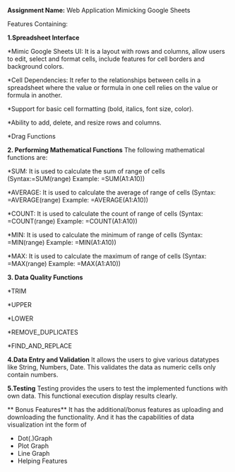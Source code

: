 **Assignment Name:** Web Application Mimicking Google Sheets

Features Containing:

**1.Spreadsheet Interface**

  *Mimic Google Sheets UI: It is a layout with rows and columns, allow users to edit, select and format cells, include features for cell borders and background colors.
  
  *Cell Dependencies: It refer to the relationships between cells in a spreadsheet where the value or formula in one cell relies on the value or formula in another.
  
  *Support for basic cell formatting (bold, italics, font size, color).
  
  *Ability to add, delete, and resize rows and columns.
  
  *Drag Functions
  
**2. Performing Mathematical Functions** 
  The following mathematical functions are:
  
  *SUM: It is used to calculate the sum of range of cells
  (Syntax:=SUM(range)
  Example: =SUM(A1:A10))
  
  *AVERAGE: It is used to calculate the average of range of cells
  (Syntax: =AVERAGE(range)
  Example: =AVERAGE(A1:A10))
  
  *COUNT: It is used to calculate the count of range of cells
  (Syntax: =COUNT(range)
  Example: =COUNT(A1:A10))
  
  *MIN: It is used to calculate the minimum of range of cells
  (Syntax: =MIN(range)
  Example: =MIN(A1:A10))
  
  *MAX: It is used to calculate the maximum of range of cells
  (Syntax: =MAX(range)
  Example: =MAX(A1:A10))
  
**3. Data Quality Functions**

  *TRIM
  
  *UPPER
  
  *LOWER
  
  *REMOVE_DUPLICATES
  
  *FIND_AND_REPLACE

**4.Data Entry and Validation**
  It allows the users to give various datatypes like String, Numbers, Date.
  This validates the data as numeric cells only contain numbers.
  
**5.Testing**
  Testing provides the users to test the implemented functions with own data.
  This functional execution display results clearly.
  
** Bonus Features**
It has the additional/bonus features as uploading and downloading the functionality.
And it has the capabilities of data visualization int the form of
* Dot(.)Graph
* Plot Graph
* Line Graph
* Helping Features
